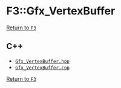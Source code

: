 # F3::Gfx_VertexBuffer

[Return to `F3`](/docs/F3.md)

## C++

- [`Gfx_VertexBuffer.hpp`](/c++/include/Gfx_VertexBuffer.hpp)
- [`Gfx_VertexBuffer.cpp`](/c++/source/Gfx_VertexBuffer.cpp)

[Return to `F3`](/docs/F3.md)
